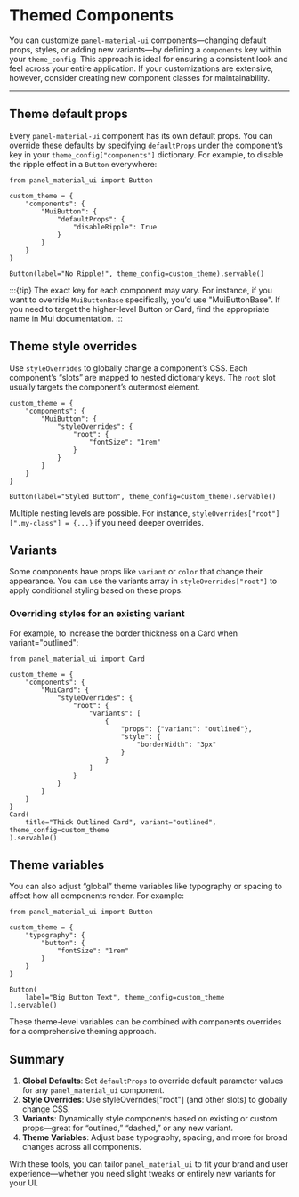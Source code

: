# Themed Components

You can customize `panel-material-ui` components—changing default props, styles, or adding new variants—by defining a `components` key within your `theme_config`. This approach is ideal for ensuring a consistent look and feel across your entire application. If your customizations are extensive, however, consider creating new component classes for maintainability.

---

## Theme default props

Every `panel-material-ui` component has its own default props. You can override these defaults by specifying `defaultProps` under the component’s key in your `theme_config["components"]` dictionary. For example, to disable the ripple effect in a `Button` everywhere:

```{pyodide}
from panel_material_ui import Button

custom_theme = {
    "components": {
        "MuiButton": {
            "defaultProps": {
                "disableRipple": True
            }
        }
    }
}

Button(label="No Ripple!", theme_config=custom_theme).servable()
```

:::{tip}
The exact key for each component may vary. For instance, if you want to override `MuiButtonBase` specifically, you’d use "MuiButtonBase". If you need to target the higher-level Button or Card, find the appropriate name in Mui documentation.
:::

## Theme style overrides

Use `styleOverrides` to globally change a component’s CSS. Each component’s “slots” are mapped to nested dictionary keys. The `root` slot usually targets the component’s outermost element.

```{pyodide}
custom_theme = {
    "components": {
        "MuiButton": {
            "styleOverrides": {
                "root": {
                    "fontSize": "1rem"
                }
            }
        }
    }
}

Button(label="Styled Button", theme_config=custom_theme).servable()
```

Multiple nesting levels are possible. For instance, `styleOverrides["root"][".my-class"] = {...}` if you need deeper overrides.

## Variants

Some components have props like `variant` or `color` that change their appearance. You can use the variants array in `styleOverrides["root"]` to apply conditional styling based on these props.

### Overriding styles for an existing variant

For example, to increase the border thickness on a Card when variant="outlined":

```{pyodide}
from panel_material_ui import Card

custom_theme = {
    "components": {
        "MuiCard": {
            "styleOverrides": {
                "root": {
                    "variants": [
                        {
                            "props": {"variant": "outlined"},
                            "style": {
                                "borderWidth": "3px"
                            }
                        }
                    ]
                }
            }
        }
    }
}
Card(
    title="Thick Outlined Card", variant="outlined", theme_config=custom_theme
).servable()
```

## Theme variables

You can also adjust “global” theme variables like typography or spacing to affect how all components render. For example:


```{pyodide}
from panel_material_ui import Button

custom_theme = {
    "typography": {
        "button": {
            "fontSize": "1rem"
        }
    }
}

Button(
    label="Big Button Text", theme_config=custom_theme
).servable()
```

These theme-level variables can be combined with components overrides for a comprehensive theming approach.

## Summary

1. **Global Defaults**: Set `defaultProps` to override default parameter values for any `panel_material_ui` component.
2. **Style Overrides**: Use styleOverrides["root"] (and other slots) to globally change CSS.
3. **Variants**: Dynamically style components based on existing or custom props—great for “outlined,” “dashed,” or any new variant.
4. **Theme Variables**: Adjust base typography, spacing, and more for broad changes across all components.

With these tools, you can tailor `panel_material_ui` to fit your brand and user experience—whether you need slight tweaks or entirely new variants for your UI.
